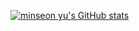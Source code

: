 [![minseon yu's GitHub stats](https://github-readme-stats.vercel.app/api?username=사용자명)](https://github.com/사용자명/github-readme-stats)
